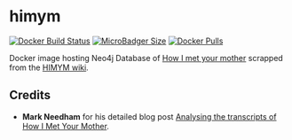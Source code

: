 # himym
[![Docker Build Status](https://img.shields.io/docker/cloud/build/syedhassaanahmed/neo4j-himym.svg?logo=docker)](https://hub.docker.com/r/syedhassaanahmed/neo4j-himym/builds/) [![MicroBadger Size](https://img.shields.io/microbadger/image-size/syedhassaanahmed/neo4j-himym.svg?logo=docker)](https://hub.docker.com/r/syedhassaanahmed/neo4j-himym/tags/) [![Docker Pulls](https://img.shields.io/docker/pulls/syedhassaanahmed/neo4j-himym.svg?logo=docker)](https://hub.docker.com/r/syedhassaanahmed/neo4j-himym/)

Docker image hosting Neo4j Database of [How I met your mother](https://www.imdb.com/title/tt0460649/) scrapped from the [HIMYM wiki](https://how-i-met-your-mother.fandom.com/wiki/How_I_Met_Your_Mother_Wiki).

## Credits
- **Mark Needham** for his detailed blog post [Analysing the transcripts of How I Met Your Mother](https://markhneedham.com/blog/2015/01/10/python-nltkneo4j-analysing-the-transcripts-of-how-i-met-your-mother/).